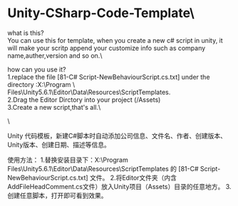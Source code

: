 # Unity-CSharp-Code-Template\
what is this?\
You can use this for template, when you create a new c# script in unity, it will make your scritp append your customize info such as company name,auther,version and so on.\

how can you use it?\
1.replace the file  [81-C# Script-NewBehaviourScript.cs.txt] under the directory :X:\Program \ Files\Unity5.6.1\Editor\Data\Resources\ScriptTemplates.\
2.Drag the Editor Dirctory into your project (/Assets)\
3.Create a new script,that's all.\

\





Unity 代码模板，新建C#脚本时自动添加公司信息、文件名、作者、创建版本、Unity版本、创建日期、描述等信息。

使用方法：
1.替换安装目录下：X:\Program Files\Unity5.6.1\Editor\Data\Resources\ScriptTemplates 的 [81-C# Script-NewBehaviourScript.cs.txt] 文件。
2.将Editor文件夹（内含AddFileHeadComment.cs文件）放入Unity项目（Assets）目录的任意地方。
3.创建任意脚本，打开即可看到效果。
